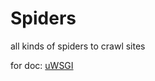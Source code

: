 # Spiders
all kinds of spiders to crawl sites


for doc: [uWSGI](https://uwsgi-docs.readthedocs.io/en/latest/tutorials/Django_and_nginx.html)
